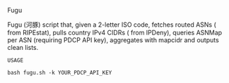 Fugu

Fugu (河豚) script that, given a 2-letter ISO code, fetches routed ASNs ( from RIPEstat), pulls country IPv4 CIDRs ( from IPDeny), queries ASNMap per ASN (requiring PDCP API key), aggregates with mapcidr and outputs clean lists.


    USAGE

    bash fugu.sh -k YOUR_PDCP_API_KEY

    
